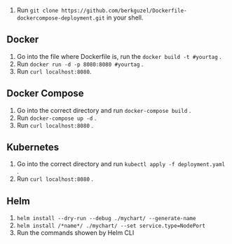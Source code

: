 1. Run `git clone https://github.com/berkguzel/Dockerfile-dockercompose-deployment.git` in your shell.
## Docker
1. Go into the file where Dockerfile is, run the `docker build -t #yourtag` .
1. Run `docker run -d -p 8080:8080 #yourtag` .
1. Run `curl localhost:8080`.

## Docker Compose
1. Go into the correct directory and run `docker-compose build` .
1. Run `docker-compose up -d` .
1. Run `curl localhost:8080` .

## Kubernetes
1. Go into the correct directory and run `kubectl apply -f deployment.yaml` .
1. Run `curl localhost:8080` .

## Helm 
1. `helm install --dry-run --debug ./mychart/ --generate-name`
2. `helm install /*name*/ ./mychart/ --set service.type=NodePort`
3. Run the commands showen by Helm CLI

